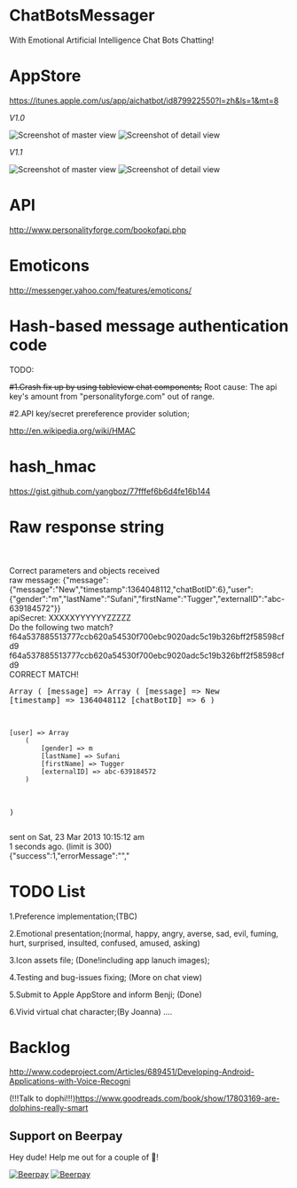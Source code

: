 ChatBotsMessager
================

With Emotional Artificial Intelligence Chat Bots Chatting!

AppStore
================
https://itunes.apple.com/us/app/aichatbot/id879922550?l=zh&ls=1&mt=8

*V1.0*

![Screenshot of master view](https://raw.github.com/yangboz/ChatBotsMessager/master/ChatBotsMessager/ChatBotsMessager/Snapshots/ChatBotsMessagerMaster.jpg)
![Screenshot of detail view](https://raw.github.com/yangboz/ChatBotsMessager/master/ChatBotsMessager/ChatBotsMessager/Snapshots/ChatBotsMessagerDetail.jpg)

*V1.1*

![Screenshot of master view](https://github.com/yangboz/ChatBotsMessager/blob/master/ChatBotJSQMessager/screenshots/1.png)
![Screenshot of detail view](https://github.com/yangboz/ChatBotsMessager/blob/master/ChatBotJSQMessager/screenshots/3.png)

API
================
http://www.personalityforge.com/bookofapi.php


Emoticons
================

http://messenger.yahoo.com/features/emoticons/


Hash-based message authentication code
================

TODO:

~~#1.Crash fix up by using tableview chat components;~~ Root cause: The api key's amount from "personalityforge.com" out of range.

#2.API key/secret prereference provider solution;

http://en.wikipedia.org/wiki/HMAC


hash_hmac
================

https://gist.github.com/yangboz/77fffef6b6d4fe16b144

Raw response string
================
<br><br>Correct parameters and objects received<br>raw message: {"message":{"message":"New","timestamp":1364048112,"chatBotID":6},"user":{"gender":"m","lastName":"Sufani","firstName":"Tugger","externalID":"abc-639184572"}}<br>apiSecret: XXXXXYYYYYYZZZZZ<br>Do the following two match?<br>f64a537885513777ccb620a54530f700ebc9020adc5c19b326bff2f58598cfd9<br>f64a537885513777ccb620a54530f700ebc9020adc5c19b326bff2f58598cfd9<br>CORRECT MATCH!<pre>Array
(
    [message] => Array
        (
            [message] => New
            [timestamp] => 1364048112
            [chatBotID] => 6
        )

    [user] => Array
        (
            [gender] => m
            [lastName] => Sufani
            [firstName] => Tugger
            [externalID] => abc-639184572
        )

)
</pre>sent on Sat, 23 Mar 2013 10:15:12 am<br>1 seconds ago. (limit is 300)<br>{"success":1,"errorMessage":"","

TODO List
================

1.Preference implementation;(TBC)

2.Emotional presentation;(normal, happy, angry, averse, sad, evil, fuming, hurt, surprised, insulted, confused, amused, asking)

3.Icon assets file; (Done!including app lanuch images);

4.Testing and bug-issues fixing; (More on chat view)

5.Submit to Apple AppStore and inform Benji; (Done)

6.Vivid virtual chat character;(By Joanna)
....


Backlog
================

http://www.codeproject.com/Articles/689451/Developing-Android-Applications-with-Voice-Recogni

(!!!Talk to dophi!!!)https://www.goodreads.com/book/show/17803169-are-dolphins-really-smart

## Support on Beerpay
Hey dude! Help me out for a couple of :beers:!

[![Beerpay](https://beerpay.io/yangboz/ChatBotsMessager/badge.svg?style=beer-square)](https://beerpay.io/yangboz/ChatBotsMessager)  [![Beerpay](https://beerpay.io/yangboz/ChatBotsMessager/make-wish.svg?style=flat-square)](https://beerpay.io/yangboz/ChatBotsMessager?focus=wish)